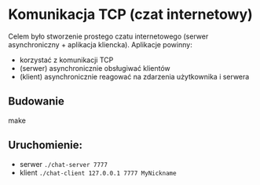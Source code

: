 # Komunikacja TCP (czat internetowy)

Celem było stworzenie prostego czatu internetowego (serwer asynchroniczny + aplikacja kliencka). 
Aplikacje powinny:
- korzystać z komunikacji TCP
- (serwer) asynchronicznie obsługiwać klientów
- (klient) asynchronicznie reagować na zdarzenia użytkownika i serwera

## Budowanie
make

## Uruchomienie:
- serwer `./chat-server 7777`
- klient `./chat-client 127.0.0.1 7777 MyNickname`

